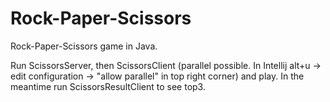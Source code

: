 # Rock-Paper-Scissors

Rock-Paper-Scissors game in Java.

Run ScissorsServer, then ScissorsClient (parallel possible. In Intellij alt+u -> edit configuration -> "allow parallel" in top right corner) and play. In the meantime run ScissorsResultClient to see top3.
